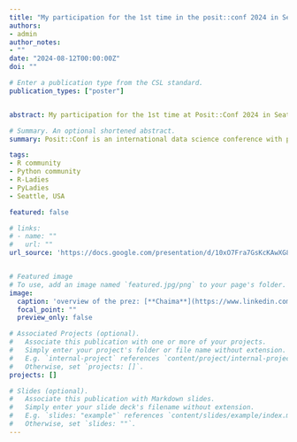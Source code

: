 ```yaml
---
title: "My participation for the 1st time in the posit::conf 2024 in Seattle-USA, thanks to the scholarship I got !"
authors:
- admin
author_notes:
- ""
date: "2024-08-12T00:00:00Z"
doi: ""

# Enter a publication type from the CSL standard.
publication_types: ["poster"]


abstract: My participation for the 1st time at Posit::Conf 2024 in Seattle.

# Summary. An optional shortened abstract.
summary: Posit::Conf is an international data science conference with participants from all over the world.

tags:
- R community
- Python community
- R-Ladies 
- PyLadies
- Seattle, USA

featured: false

# links:
# - name: ""
#   url: ""
url_source: 'https://docs.google.com/presentation/d/10xO7Fra7GsKcKAwXG8mfRM7uDAhFCMoT/edit?usp=sharing&ouid=115424879438024850588&rtpof=true&sd=true'


# Featured image
# To use, add an image named `featured.jpg/png` to your page's folder. 
image:
  caption: 'overview of the prez: [**Chaima**](https://www.linkedin.com/in/chaima-boug/)'
  focal_point: ""
  preview_only: false

# Associated Projects (optional).
#   Associate this publication with one or more of your projects.
#   Simply enter your project's folder or file name without extension.
#   E.g. `internal-project` references `content/project/internal-project/index.md`.
#   Otherwise, set `projects: []`.
projects: []

# Slides (optional).
#   Associate this publication with Markdown slides.
#   Simply enter your slide deck's filename without extension.
#   E.g. `slides: "example"` references `content/slides/example/index.md`.
#   Otherwise, set `slides: ""`.
---
```


